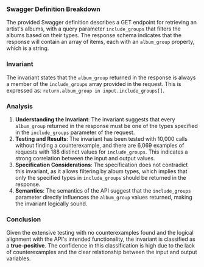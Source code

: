 ### Swagger Definition Breakdown
The provided Swagger definition describes a GET endpoint for retrieving an artist's albums, with a query parameter `include_groups` that filters the albums based on their types. The response schema indicates that the response will contain an array of items, each with an `album_group` property, which is a string.

### Invariant
The invariant states that the `album_group` returned in the response is always a member of the `include_groups` array provided in the request. This is expressed as: `return.album_group in input.include_groups[]`.

### Analysis
1. **Understanding the Invariant**: The invariant suggests that every `album_group` returned in the response must be one of the types specified in the `include_groups` parameter of the request. 
2. **Testing and Results**: The invariant has been tested with 10,000 calls without finding a counterexample, and there are 6,069 examples of requests with 188 distinct values for `include_groups`. This indicates a strong correlation between the input and output values.
3. **Specification Considerations**: The specification does not contradict this invariant, as it allows filtering by album types, which implies that only the specified types in `include_groups` should be returned in the response.
4. **Semantics**: The semantics of the API suggest that the `include_groups` parameter directly influences the `album_group` values returned, making the invariant logically sound.

### Conclusion
Given the extensive testing with no counterexamples found and the logical alignment with the API's intended functionality, the invariant is classified as a **true-positive**. The confidence in this classification is high due to the lack of counterexamples and the clear relationship between the input and output variables.
